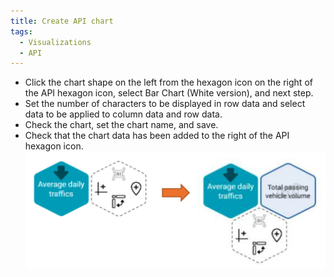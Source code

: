 ```yaml
---
title: Create API chart
tags:
  - Visualizations
  - API
---
```



- Click the chart shape on the left from the hexagon icon on the right of the API hexagon icon, select Bar Chart (White version), and next step.
- Set the number of characters to be displayed in row data and select data to be applied to column data and row data.
- Check the chart, set the chart name, and save.
- Check that the chart data has been added to the right of the API hexagon icon.
![Create API Chart](./23.png)
<br/><br/>
